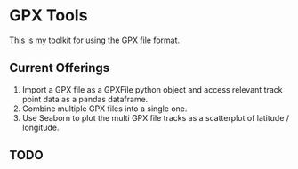 # GPX Tools

This is my toolkit for using the GPX file format.

## Current Offerings

1. Import a GPX file as a GPXFile python object and access relevant track point data as a pandas dataframe.
2. Combine multiple GPX files into a single one.
3. Use Seaborn to plot the multi GPX file tracks as a scatterplot of latitude / longitude.

## TODO

